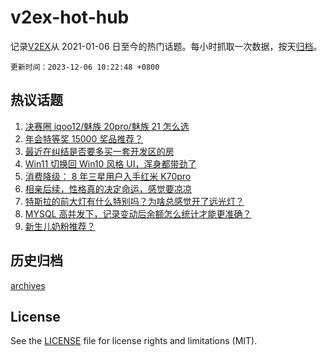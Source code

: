 # v2ex-hot-hub

 记录[V2EX](https://www.v2ex.com/)从 2021-01-06 日至今的热门话题。每小时抓取一次数据，按天[归档](archives)。

`更新时间：2023-12-06 10:22:48 +0800`

## 热议话题

1. [决赛圈 iqoo12/魅族 20pro/魅族 21 怎么选](https://www.v2ex.com/t/997747)
1. [年会特等奖 15000 奖品推荐？](https://www.v2ex.com/t/997755)
1. [最近在纠结是否要多买一套开发区的房](https://www.v2ex.com/t/997706)
1. [Win11 切换回 Win10 风格 UI，浑身都带劲了](https://www.v2ex.com/t/997686)
1. [消费降级： 8 年三星用户入手红米 K70pro](https://www.v2ex.com/t/997722)
1. [相亲后续，性格真的决定命运，感觉要凉凉](https://www.v2ex.com/t/997941)
1. [特斯拉的前大灯有什么特别吗？为啥总感觉开了远光灯？](https://www.v2ex.com/t/997685)
1. [MYSQL 高并发下，记录变动后余额怎么统计才能更准确？](https://www.v2ex.com/t/997702)
1. [新生儿奶粉推荐？](https://www.v2ex.com/t/997942)

## 历史归档

[archives](archives)

## License

See the [LICENSE](LICENSE) file for license rights and limitations (MIT).
